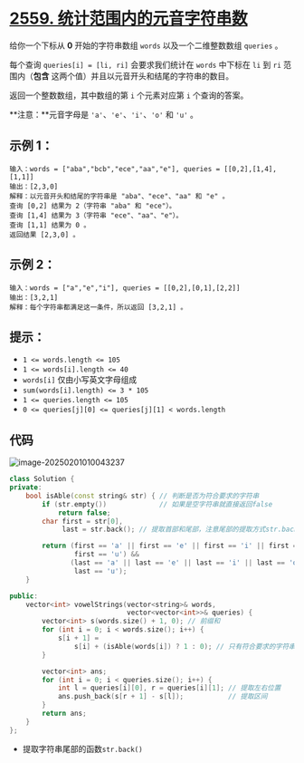 # [2559. 统计范围内的元音字符串数](https://leetcode.cn/problems/count-vowel-strings-in-ranges/)

给你一个下标从 **0** 开始的字符串数组 `words` 以及一个二维整数数组 `queries` 。

每个查询 `queries[i] = [li, ri]` 会要求我们统计在 `words` 中下标在 `li` 到 `ri` 范围内（**包含** 这两个值）并且以元音开头和结尾的字符串的数目。

返回一个整数数组，其中数组的第 `i` 个元素对应第 `i` 个查询的答案。

**注意：**元音字母是 `'a'`、`'e'`、`'i'`、`'o'` 和 `'u'` 。

## **示例 1：**

```
输入：words = ["aba","bcb","ece","aa","e"], queries = [[0,2],[1,4],[1,1]]
输出：[2,3,0]
解释：以元音开头和结尾的字符串是 "aba"、"ece"、"aa" 和 "e" 。
查询 [0,2] 结果为 2（字符串 "aba" 和 "ece"）。
查询 [1,4] 结果为 3（字符串 "ece"、"aa"、"e"）。
查询 [1,1] 结果为 0 。
返回结果 [2,3,0] 。
```

## **示例 2：**

```
输入：words = ["a","e","i"], queries = [[0,2],[0,1],[2,2]]
输出：[3,2,1]
解释：每个字符串都满足这一条件，所以返回 [3,2,1] 。
```

## **提示：**

- `1 <= words.length <= 105`
- `1 <= words[i].length <= 40`
- `words[i]` 仅由小写英文字母组成
- `sum(words[i].length) <= 3 * 105`
- `1 <= queries.length <= 105`
- `0 <= queries[j][0] <= queries[j][1] < words.length`

## 代码

![image-20250201010043237](https://gitee.com/chen-houchao/images/raw/master/202502010100272.png)

```cpp
class Solution {
private:
    bool isAble(const string& str) { // 判断是否为符合要求的字符串
        if (str.empty())             // 如果是空字符串就直接返回false
            return false;
        char first = str[0],
             last = str.back(); // 提取首部和尾部，注意尾部的提取方式str.back()

        return (first == 'a' || first == 'e' || first == 'i' || first == 'o' ||
                first == 'u') &&
               (last == 'a' || last == 'e' || last == 'i' || last == 'o' ||
                last == 'u');
    }

public:
    vector<int> vowelStrings(vector<string>& words,
                             vector<vector<int>>& queries) {
        vector<int> s(words.size() + 1, 0); // 前缀和
        for (int i = 0; i < words.size(); i++) {
            s[i + 1] =
                s[i] + (isAble(words[i]) ? 1 : 0); // 只有符合要求的字符串才加上
        }

        vector<int> ans;
        for (int i = 0; i < queries.size(); i++) {
            int l = queries[i][0], r = queries[i][1]; // 提取左右位置
            ans.push_back(s[r + 1] - s[l]);           // 提取区间
        }
        return ans;
    }
};
```

- 提取字符串尾部的函数`str.back()`